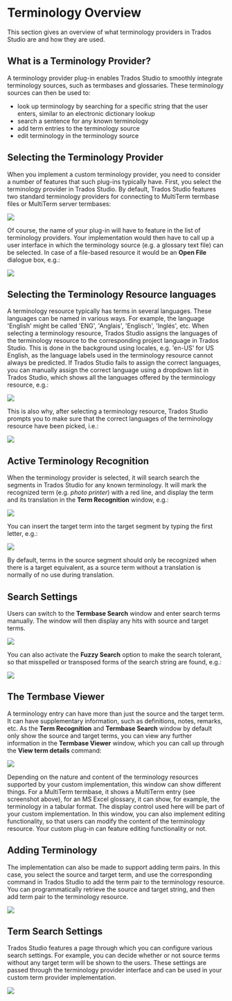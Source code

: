 Terminology Overview
=========

This section gives an overview of what terminology providers in Trados Studio are and how they are used.

What is a Terminology Provider?
-------

A terminology provider plug-in enables Trados Studio to smoothly integrate terminology sources, such as termbases and glossaries. These terminology sources can then be used to:

* look up terminology by searching for a specific string that the user enters, similar to an electronic dictionary lookup
* search a sentence for any known terminology
* add term entries to the terminology source
* edit terminology in the terminology source

Selecting the Terminology Provider
-------
When you implement a custom terminology provider, you need to consider a number of features that such plug-ins typically have. First, you select the terminology provider in Trados Studio. By default, Trados Studio features two standard terminology providers for connecting to MultiTerm termbase files or MultiTerm server termbases:

<img style="display:block; " src="images/general_01_add_tb.jpg" />


Of course, the name of your plug-in will have to feature in the list of terminology providers. Your implementation would then have to call up a user interface in which the terminology source (e.g. a glossary text file) can be selected. In case of a file-based resource it would be an **Open File** dialogue box, e.g.:

<img style="display:block; " src="images/general_02_add_tb.jpg" />

Selecting the Terminology Resource languages
-------		
A terminology resource typically has terms in several languages. These languages can be named in various ways. For example, the language &apos;English&apos; might be called &apos;ENG&apos;, &apos;Anglais&apos;, &apos;Englisch&apos;, &apos;Inglés&apos;, etc. When selecting a terminology resource, Trados Studio assigns the languages of the terminology resource to the corresponding project language in Trados Studio. This is done in the background using locales, e.g. &apos;en-US&apos; for US English, as the language labels used in the terminology resource cannot always be predicted. If Trados Studio fails to assign the correct languages, you can manually assign the correct language using a dropdown list in Trados Studio, which shows all the languages offered by the terminology resource, e.g.:

<img style="display:block; " src="images/general_03_add_tb.jpg" />

This is also why, after selecting a terminology resource, Trados Studio prompts you to make sure that the correct languages of the terminology resource have been picked, i.e.:

<img style="display:block; " src="images/general_04_add_tb.jpg" />

Active Terminology Recognition
-------	
When the terminology provider is selected, it will search search the segments in Trados Studio for any
known terminology. It will mark the recognized term (e.g. *photo printer*) with a red line, and display the term and its translation in the **Term Recognition** window, e.g.:

<img style="display:block; " src="images/general_05_term_rec.jpg" />

You can insert the target term into the target segment by typing the first letter, e.g.:

<img style="display:block; " src="images/general_06_term_rec.jpg" />

By default, terms in the source segment should only be recognized when there is a target equivalent, as a source term without a translation is normally of no use during translation.

Search Settings
-------	
Users can switch to the **Termbase Search** window and enter search terms manually. The window will then display any hits with source and target terms.

<img style="display:block; " src="images/general_07_search.jpg" />

You can also activate the **Fuzzy Search** option to make the search tolerant, so that misspelled or transposed forms of the search string are found, e.g.:

<img style="display:block; " src="images/general_08_search.jpg" />

The Termbase Viewer
-------
A terminology entry can have more than just the source and the target term. It can have supplementary information, such as definitions, notes, remarks, etc. As the **Term Recognition** and **Termbase Search** window by default only show the source and target terms, you can view any further information in the **Termbase Viewer** window, which you can call up through the **View term details** command:

<img style="display:block; " src="images/general_10_tb_viewer.jpg" />

Depending on the nature and content of the terminology resources supported by your custom implementation, this window can show different things. For a MultiTerm termbase, it shows a MultiTerm entry (see screenshot above), for an MS Excel glossary, it can show, for example, the terminology in a tabular format. The display control used here will be part of your custom implementation. In this window, you can also implement editing functionality, so that users can modify the content of the terminology resource. Your custom plug-in can feature editing functionality or not.

Adding Terminology 
------
The implementation can also be made to support adding term pairs. In this case, you select the source and target term, and use the corresponding command in Trados Studio to add the term pair to the terminology resource. You can programmatically retrieve the source and target string, and then add term pair to the terminology resource.

<img style="display:block; " src="images/general_11_add_term.jpg" />

Term Search Settings
------
Trados Studio features a page through which you can configure various search settings. For example, you can decide whether or not source terms without any target term will be shown to the users. These settings are passed through the terminology provider interface and can be used in your custom term provider implementation.

<img style="display:block; " src="images/search_settings.jpg" />